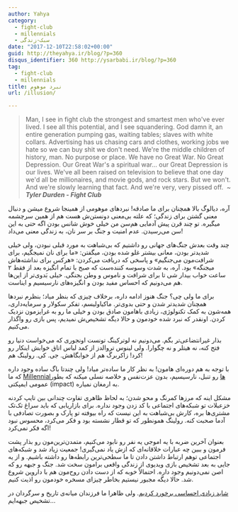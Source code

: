 ```yaml
---
author: Yahya
category:
  - fight-club
  - millennials
  - سبک-زندگی
date: "2017-12-10T22:58:02+00:00"
guid: http://theyahya.ir/blog/?p=360
disqus_identifier: 360 http://ysarbabi.ir/blog/?p=360
tag:
  - fight-club
  - millennials
title: نبرد موهوم
url: /illusion/

---
```

> Man, I see in fight club the strongest and smartest men who've ever lived. I see all this potential, and I see squandering. God damn it, an entire generation pumping gas, waiting tables; slaves with white collars. Advertising has us chasing cars and clothes, working jobs we hate so we can buy shit we don't need. We're the middle children of history, man. No purpose or place. We have no Great War. No Great Depression. Our Great War's a spiritual war... our Great Depression is our lives. We've all been raised on television to believe that one day we'd all be millionaires, and movie gods, and rock stars. But we won't. And we're slowly learning that fact. And we're very, very pissed off.  ~ _**Tyler Durden - Fight Club**_

آره، دیالوگ بالا همچنان برای ما صادقه! نبردهای موهومی از همینجا شروع میشن و دنبال معنی گشتن برای زندگی؛ که علته بی‌معنی دونستن‌ش هست هم از همین سرچشمه میگیره. تو چند قرن پیش آدمایی هم‌سن من خیلی خوش‌‌ شانس بودن اگه حتی به این سن می‌‌رسیدن. عدم امنیت و جنگ بر سر نان،‌ به زندگی معنی می‌داد!

چند وقت بعدش جنگ‌های جهانی رو داشتیم که بی‌شباهت به مورد قبلی نبودن،‌ ولی خیلی شدیدتر بودن، معانی بیشتر غلو شده بودن، میگفتن:‌ «ما برای نان نمیجگیم، برای شرافت‌مون می‌جنگیم» و پاسخی که دریافت می‌کردن: «هرکس برای نداشته‌هاش میجنگه» بود. آره، به شدت وسوسه کننده‌ست که صبح با تمام انگیزه بعد از فقط ۲ ساعت خواب بیدار شی تا برای شرافت و ناموس و وطن بجنگی. خیلی بَدوی‌تر از این‌ها هم می‌دونیم که احساس مفید بودن و انگیزه‌های نارسیسیم و ایناست.

برای ما ولی چی؟ جنگ هنوز ادامه داره، برخلاف چیزی که بنظر میاد؛ بنظرم نبردها همچنان شدیدتر شدن و حتی بدوی‌‌تر. ماکیاولیسم، تفکر سکولار و سرمایه‌داری، همه‌شون به کمک تکنولوژی، زیادی باهامون صادق بودن و خیلی ما رو به غرایزمون نزدیک کردن. اونقدر که نبرد شده خودمون و حالا دیگه تشخیص‌ش نمیدیم، پس بازی رو واگذار می‌کنیم.

بذار غیرانتضاعی‌تر بگم. می‌دونیم نه لوترکینگ تونست اونجوری که می‌خواست دنیا رو فتح کنه، نه هیتلر و نه چگوارا. ولی لینوس تروالدز از کمد لباس اتاق خوابش اینکار رو کرد! زاکربرگ هم از خوابگاهش. جی. کی. رولینگ هم!

با توجه به هم دوره‌ای هامون! به نظر کار ما ساده‌تر میاد! ولی چندتا باگ ساده وجود داره که ما [Millennialها](https://www.youtube.com/watch?v=hER0Qp6QJNU) رو تنبل، نارسیسیم، بدون عزت‌نفس و خلاصه نسلی میکنه که بطور عمومی ایمپکتی (impact) به ارمغان نمیاره.

مشکل اینه که مرزها کمرنگ و محو شدن؛ به لحاظ ظاهری تفاوت چندانی بین تایپ کردنه خزعبلات تو شبکه‌های اجتماعی با کد زدن وجود نداره. برای بازاریابی که باید سراغ تک‌تک مشتری‌ها بره،‌ کارش بی‌شباهت به این نیست که راه بیوفته تو پارک و بصورت تصادفی با آدما صحبت کنه. رولینگ همونطور که تو قطار نشسته بود و فکر می‌کرد، محسوس نبود اگه فکر نمی‌کرد!

بعنوان آخرین ضربه با یه اموجی یه نفر رو نابود می‌کنیم، متمدن‌ترین‌مون رو بذار پشت فرمون و ببین چه عبارات خلاقانه‌ای که ازش یاد نمی‌گیری! جمعیت زیاد شد و شبکه‌های اجتماعی توهم ارتباط داشتن دادن تا ما سطحی‌‌ترین رابطه‌ها رو داشته باشیم. و از یه جایی به بعد تشخیص بازی ویدیوی از زندگی واقعی برامون سخت شد. جنگ و جبهه رو که اصن نمی‌دونیم وجود داره.
احتمالاً خوبه که از دست دادن روح‌مون هم با داروین شروع شد. حالا دیگه مجبور نیستیم بخاطر چیزای مسخره خودمون رو اذیت کنیم.

[شاید زیادی احساسی برخورد کردیم](https://markmanson.net/fuck-your-feelings). ولی ظاهرا ما فرزندان میانه‌ی تاریخ و سرگردان در تشخیص جبهه‌ایم…
